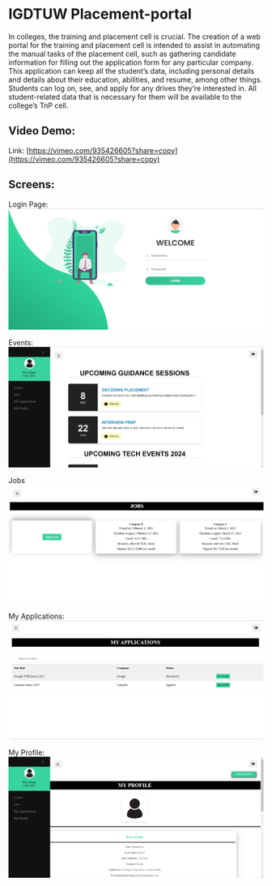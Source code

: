 # IGDTUW Placement-portal

In colleges, the training and placement cell is crucial. The creation of a web portal for the training and placement cell is intended to assist in automating the manual tasks of the placement cell, such as gathering candidate information for filling out the application form for any particular company. This application can keep all the student’s data, including personal details and details about their education, abilities, and resume, among other things. Students can log on, see, and apply for any drives they’re interested in. All student-related data that is necessary for them will be available to the college’s TnP cell.


## Video Demo:
Link: [https://vimeo.com/935426605?share=copy](https://vimeo.com/935426605?share=copy)

## Screens:

Login Page:
![alt text](image.png)

Events:
![alt text](image-1.png)

Jobs
![alt text](image-2.png)

My Applications:
![alt text](image-3.png)

My Profile:
![alt text](image-4.png)